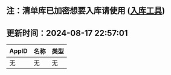 ## 注：清单库已加密想要入库请使用 ([入库工具](https://github.com/BlankTMing/ManifestAutoUpdate/releases))

## 更新时间：2024-08-17 22:57:01
| AppID | 名称 | 类型  |
| :-------------------- | :----------------------------- | :----------- |
| 无 | 无 | 无 |
